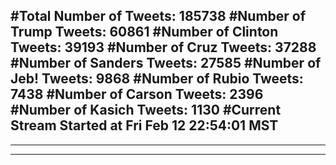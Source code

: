 #Total Number of Tweets: 185738 
#Number of Trump Tweets: 60861
#Number of Clinton Tweets: 39193
#Number of Cruz Tweets: 37288
#Number of Sanders Tweets: 27585
#Number of Jeb! Tweets: 9868
#Number of Rubio Tweets: 7438
#Number of Carson Tweets: 2396
#Number of Kasich Tweets: 1130
#Current Stream Started at Fri Feb 12 22:54:01 MST
---
---
---
